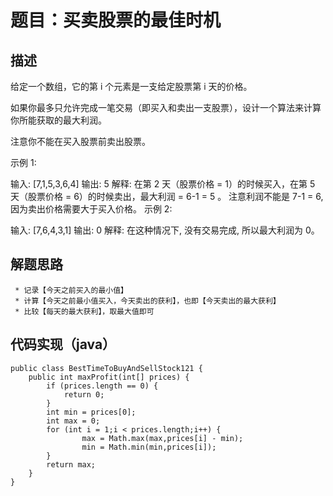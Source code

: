 # 题目：买卖股票的最佳时机
## 描述
给定一个数组，它的第 i 个元素是一支给定股票第 i 天的价格。

如果你最多只允许完成一笔交易（即买入和卖出一支股票），设计一个算法来计算你所能获取的最大利润。

注意你不能在买入股票前卖出股票。

示例 1:

输入: [7,1,5,3,6,4]
输出: 5
解释: 在第 2 天（股票价格 = 1）的时候买入，在第 5 天（股票价格 = 6）的时候卖出，最大利润 = 6-1 = 5 。
     注意利润不能是 7-1 = 6, 因为卖出价格需要大于买入价格。
示例 2:

输入: [7,6,4,3,1]
输出: 0
解释: 在这种情况下, 没有交易完成, 所以最大利润为 0。


## 解题思路
     * 记录【今天之前买入的最小值】
     * 计算【今天之前最小值买入，今天卖出的获利】，也即【今天卖出的最大获利】
     * 比较【每天的最大获利】，取最大值即可
## 代码实现（java）
    public class BestTimeToBuyAndSellStock121 {
        public int maxProfit(int[] prices) {
            if (prices.length == 0) {
                return 0;
            }
            int min = prices[0];
            int max = 0;
            for (int i = 1;i < prices.length;i++) {
                    max = Math.max(max,prices[i] - min);
                    min = Math.min(min,prices[i]);
            }
            return max;
        }
    }